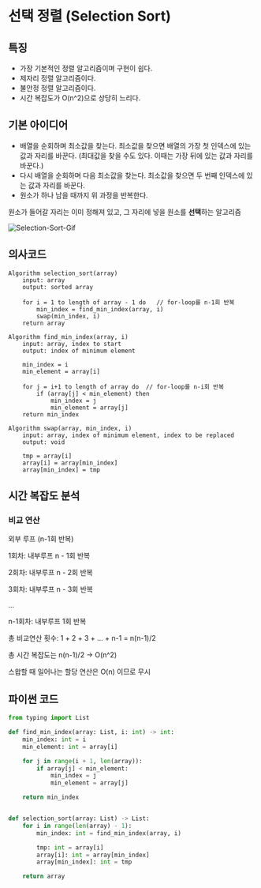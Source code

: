 # 선택 정렬 (Selection Sort)

## 특징

- 가장 기본적인 정렬 알고리즘이며 구현이 쉽다.
- 제자리 정렬 알고리즘이다.
- 불안정 정렬 알고리즘이다.
- 시간 복잡도가 O(n^2)으로 상당히 느리다.

## 기본 아이디어

- 배열을 순회하며 최소값을 찾는다. 최소값을 찾으면 배열의 가장 첫 인덱스에 있는 값과 자리를 바꾼다. (최대값을 찾을 수도 있다. 이때는 가장 뒤에 있는 값과 자리를 바꾼다.)
- 다시 배열을 순회하며 다음 최소값을 찾는다. 최소값을 찾으면 두 번째 인덱스에 있는 값과 자리를 바꾼다.
- 원소가 하나 남을 때까지 위 과정을 반복한다.

원소가 들어갈 자리는 이미 정해져 있고, 그 자리에 넣을 원소를 **선택**하는 알고리즘

![Selection-Sort-Gif](https://user-images.githubusercontent.com/63030569/111444069-58624980-874d-11eb-82a0-90643cbc6dfc.gif)

## 의사코드

```
Algorithm selection_sort(array)
    input: array
    output: sorted array

    for i = 1 to length of array - 1 do   // for-loop를 n-1회 반복
        min_index = find_min_index(array, i)
        swap(min_index, i)
    return array

Algorithm find_min_index(array, i)
    input: array, index to start
    output: index of minimum element
    
    min_index = i 
    min_element = array[i]
    
    for j = i+1 to length of array do  // for-loop를 n-i회 반복
        if (array[j] < min_element) then
            min_index = j
            min_element = array[j]
    return min_index

Algorithm swap(array, min_index, i)
    input: array, index of minimum element, index to be replaced
    output: void
    
    tmp = array[i]
    array[i] = array[min_index]
    array[min_index] = tmp
```

## 시간 복잡도 분석

### 비교 연산

외부 루프 (n-1회 반복)

1회차: 내부루프 n - 1회 반복

2회차: 내부루프 n - 2회 반복

3회차: 내부루프 n - 3회 반복

...

n-1회차: 내부루프 1회 반복

총 비교연산 횟수: 1 + 2 + 3 + ... + n-1 = n(n-1)/2

총 시간 복잡도는 n(n-1)/2 -> O(n^2)

스왑할 때 일어나는 할당 연산은 O(n) 이므로 무시


## 파이썬 코드

```python
from typing import List

def find_min_index(array: List, i: int) -> int:
    min_index: int = i
    min_element: int = array[i]

    for j in range(i + 1, len(array)):
        if array[j] < min_element:
            min_index = j
            min_element = array[j]

    return min_index


def selection_sort(array: List) -> List:
    for i in range(len(array) - 1):
        min_index: int = find_min_index(array, i)

        tmp: int = array[i]
        array[i]: int = array[min_index]
        array[min_index]: int = tmp

    return array
```